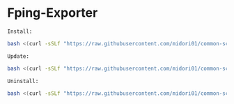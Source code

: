 # Fping-Exporter
`Install:`
```bash
bash <(curl -sSLf "https://raw.githubusercontent.com/midori01/common-scripts/main/fping-exporter/install.sh")
```
`Update:`
```bash
bash <(curl -sSLf "https://raw.githubusercontent.com/midori01/common-scripts/main/fping-exporter/install.sh") update
```
`Uninstall:`
```bash
bash <(curl -sSLf "https://raw.githubusercontent.com/midori01/common-scripts/main/fping-exporter/install.sh") uninstall
```
